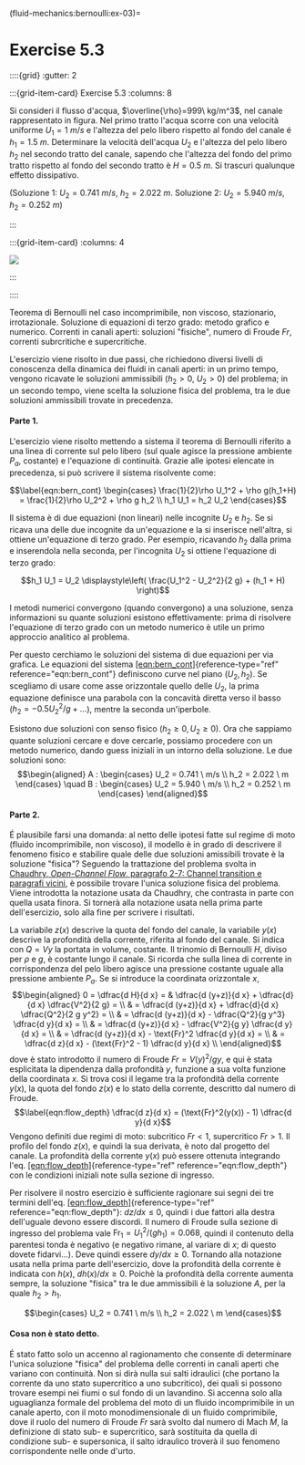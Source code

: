 (fluid-mechanics:bernoulli:ex-03)=
# Exercise 5.3

::::{grid}
:gutter: 2

:::{grid-item-card} Exercise 5.3
:columns: 8

Si consideri il flusso d'acqua, $\overline{\rho}=999\ kg/m^3$, 
nel canale rappresentato in figura.
Nel primo tratto l'acqua scorre con una velocità uniforme 
$U_1 = 1\ m/s$  e l'altezza del pelo libero rispetto al fondo 
del canale é $h_1 = 1.5\ m$. Determinare la velocità
dell'acqua $U_2$ e l'altezza del pelo libero $h_2$ nel secondo tratto 
del canale, sapendo che l'altezza del fondo del primo tratto rispetto al fondo
del secondo tratto è $H=0.5\ m$. Si trascuri qualunque effetto
dissipativo.

(Soluzione 1: $U_2 = 0.741\ m/s$, $h_2 = 2.022\ m$.
Soluzione 2: $U_2 = 5.940\ m/s$, $h_2 = 0.252\ m$)

:::

:::{grid-item-card}
:columns: 4

![](../../fig/canale.png)

:::

::::

Teorema di Bernoulli nel caso incomprimibile, non viscoso, stazionario,
irrotazionale. Soluzione di equazioni di terzo grado: metodo grafico e
numerico. Correnti in canali aperti: soluzioni "fisiche", numero di
Froude $Fr$, correnti subrcritiche e supercritiche.

L'esercizio viene risolto in due passi, che richiedono diversi livelli
di conoscenza della dinamica dei fluidi in canali aperti: in un primo
tempo, vengono ricavate le soluzioni ammissibili ($h_2 > 0$, $U_2 > 0$)
del problema; in un secondo tempo, viene scelta la soluzione fisica del
problema, tra le due soluzioni ammissibili trovate in precedenza.

#### Parte 1.

L'esercizio viene risolto mettendo a sistema il teorema di Bernoulli
riferito a una linea di corrente sul pelo libero (sul quale agisce la
pressione ambiente $P_a$, costante) e l'equazione di continuità. Grazie
alle ipotesi elencate in precedenza, si può scrivere il sistema
risolvente come:

$$\label{eqn:bern_cont}
  \begin{cases}
    \frac{1}{2}\rho U_1^2 + \rho g(h_1+H) = \frac{1}{2}\rho U_2^2 +
    \rho g h_2 \\
    h_1 U_1 = h_2 U_2
  \end{cases}$$

Il sistema è di due equazioni (non lineari) nelle incognite $U_2$ e
$h_2$. Se si ricava una delle due incognite da un'equazione e la si
inserisce nell'altra, si ottiene un'equazione di terzo grado. Per
esempio, ricavando $h_2$ dalla prima e inserendola nella seconda, per
l'incognita $U_2$ si ottiene l'equazione di terzo grado:

$$h_1 U_1 = U_2 \displaystyle\left( \frac{U_1^2 - U_2^2}{2 g} + (h_1 + H)    \right)$$

I metodi numerici convergono (quando convergono) a una soluzione, senza
informazioni su quante soluzioni esistono effettivamente: prima di
risolvere l'equazione di terzo grado con un metodo numerico è utile un
primo approccio analitico al problema.

Per questo cerchiamo le soluzioni del sistema di due equazioni per via
grafica. Le equazioni del sistema
[\[eqn:bern\_cont\]](#eqn:bern_cont){reference-type="ref"
reference="eqn:bern_cont"} definiscono curve nel piano $(U_2,h_2)$. Se
scegliamo di usare come asse orizzontale quello delle $U_2$, la prima
equazione definisce una parabola con la concavità diretta verso il basso
($h_2 = - 0.5  U_2^2 /g +...$), mentre la seconda un'iperbole.

Esistono due soluzioni con senso fisico ($h_2 \ge 0, U_2 \ge 0$). Ora
che sappiamo quante soluzioni cercare e dove cercarle, possiamo
procedere con un metodo numerico, dando guess iniziali in un intorno
della soluzione. Le due soluzioni sono: $$\begin{aligned}
  A :
  \begin{cases}
   U_2 = 0.741 \ m/s \\
   h_2 = 2.022 \ m
  \end{cases}
   \quad
  B :
  \begin{cases}
   U_2 = 5.940 \ m/s \\
   h_2 = 0.252 \ m
  \end{cases}
\end{aligned}$$

#### Parte 2.

É plausibile farsi una domanda: al netto delle ipotesi fatte sul regime
di moto (fluido incomprimibile, non viscoso), il modello è in grado di
descrivere il fenomeno fisico e stabilire quale delle due soluzioni
amissibili trovate è la soluzione "fisica"? Seguendo la trattazione del
problema svolta in [Chaudhry, *Open-Channel Flow*, paragrafo 2-7:
Channel transition e paragrafi
vicini](http://heidarpour.iut.ac.ir/sites/heidarpour.iut.ac.ir/files//u32/open-chaudhry.pdf),
è possibile trovare l'unica soluzione fisica del problema. Viene
introdotta la notazione usata da Chaudhry, che contrasta in parte con
quella usata finora. Si tornerà alla notazione usata nella prima parte
dell'esercizio, solo alla fine per scrivere i risultati.

La variabile $z(x)$ descrive la quota del fondo del canale, la variabile
$y(x)$ descrive la profondità della corrente, riferita al fondo del
canale. Si indica con $Q = V y$ la portata in volume, costante. Il
trinomio di Bernoulli $H$, diviso per $\rho$ e $g$, è costante lungo il
canale. Si ricorda che sulla linea di corrente in corrispondenza del
pelo libero agisce una pressione costante uguale alla pressione ambiente
$P_a$. Se si introduce la coordinata orizzontale $x$, $$\begin{aligned}
 0 = \dfrac{d H}{d x} = 
 & \dfrac{d (y+z)}{d x} + \dfrac{d}{d x} \dfrac{V^2}{2 g}     = \\
 & = \dfrac{d (y+z)}{d x} + \dfrac{d}{d x} \dfrac{Q^2}{2 g y^2} = \\
 & = \dfrac{d (y+z)}{d x} - \dfrac{Q^2}{g y^3} \dfrac{d y}{d x} = \\
 & = \dfrac{d (y+z)}{d x} - \dfrac{V^2}{g y} \dfrac{d y}{d x} = \\ 
 & = \dfrac{d (y+z)}{d x} - \text{Fr}^2 \dfrac{d y}{d x} = \\ 
 & = \dfrac{d z}{d x} - (\text{Fr}^2 - 1) \dfrac{d y}{d x} \\ 
\end{aligned}$$ dove è stato introdotto il numero di Froude
$\textit{Fr} = V(y)^2 / g y$, e qui è stata esplicitata la dipendenza
dalla profondità $y$, funzione a sua volta funzione della coordinata
$x$. Si trova così il legame tra la profondità della corrente $y(x)$, la
quota del fondo $z(x)$ e lo stato della corrente, descritto dal numero
di Froude. $$\label{eqn:flow_depth}
 \dfrac{d z}{d x} = (\text{Fr}^2(y(x)) - 1) \dfrac{d y}{d x}$$ Vengono
definiti due regimi di moto: subcritico $\textit{Fr} < 1$, supercritico
$\textit{Fr} > 1$. Il profilo del fondo $z(x)$, e quindi la sua
derivata, è noto dal progetto del canale. La profondità della corrente
$y(x)$ può essere ottenuta integrando l'eq.
[\[eqn:flow\_depth\]](#eqn:flow_depth){reference-type="ref"
reference="eqn:flow_depth"} con le condizioni iniziali note sulla
sezione di ingresso.

Per risolvere il nostro esercizio è sufficiente ragionare sui segni dei
tre termini dell'eq.
[\[eqn:flow\_depth\]](#eqn:flow_depth){reference-type="ref"
reference="eqn:flow_depth"}: $dz/dx \le 0$, quindi i due fattori alla
destra dell'uguale devono essere discordi. Il numero di Froude sulla
sezione di ingresso del problema vale
$\text{Fr}_1 = U^2_1 / (g h_1) = 0.068$, quindi il contenuto della
parentesi tonda è negativo (e negativo rimane, al variare di $x$; di
questo dovete fidarvi\...). Deve quindi essere $dy/dx \ge 0$. Tornando
alla notazione usata nella prima parte dell'esercizio, dove la
profondità della corrente è indicata con $h(x)$, $dh(x)/dx \ge 0$.
Poichè la profondità della corrente aumenta sempre, la soluzione
"fisica" tra le due ammissibili è la soluzione $A$, per la quale
$h_2 > h_1$.

$$\begin{cases}
   U_2 = 0.741 \ m/s \\
   h_2 = 2.022 \ m
  \end{cases}$$

#### Cosa non è stato detto.

É stato fatto solo un accenno al ragionamento che consente di
determinare l'unica soluzione "fisica" del problema delle correnti in
canali aperti che variano con continuità. Non si dirà nulla sui salti
idraulici (che portano la corrente da uno stato supercritico a uno
subcritico), dei quali si possono trovare esempi nei fiumi o sul fondo
di un lavandino. Si accenna solo alla uguaglianza formale del problema
del moto di un fluido incomprimibile in un canale aperto, con il moto
monodimensionale di un fluido comprimibile, dove il ruolo del numero di
Froude $\textit{Fr}$ sarà svolto dal numero di Mach $M$, la definizione
di stato sub- e supercritico, sarà sostituita da quella di condizione
sub- e supersonica, il salto idraulico troverà il suo fenomeno
corrispondente nelle onde d'urto.
